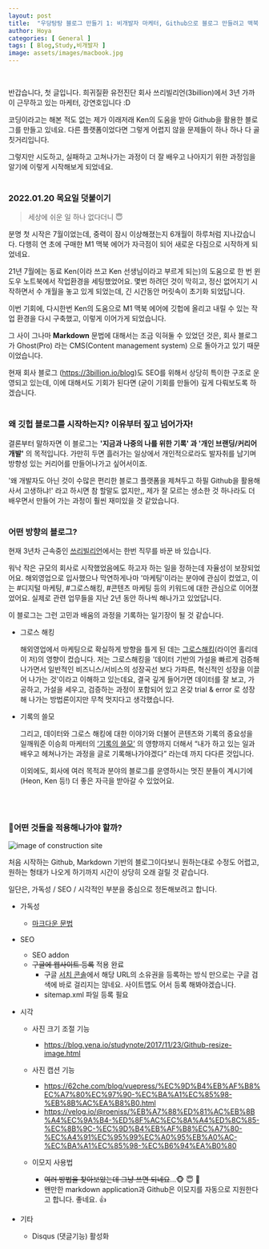```yaml
---
layout: post
title:  "우당탕탕 블로그 만들기 1: 비개발자 마케터, Github으로 블로그 만들려고 맥북 사다?"
author: Hoya
categories: [ General ]
tags: [ Blog,Study,비개발자 ]
image: assets/images/macbook.jpg
---
```

<br/>


반갑습니다, 첫 글입니다.
희귀질환 유전진단 회사 쓰리빌리언(3billion)에서 3년 가까이 근무하고 있는 마케터, 강연호입니다 :D

코딩이라고는 해본 적도 없는 제가 이래저래 Ken의 도움을 받아 Github을 활용한 블로그를 만들고 있네요.
다른 플랫폼이었다면 그렇게 어렵지 않을 문제들이 하나 하나 다 골칫거리입니다.

그렇지만 시도하고, 실패하고 고쳐나가는 과정이 더 잘 배우고 나아지기 위한 과정임을 알기에 이렇게 시작해보게 되었네요.
<br/>
<br/>

### 2022.01.20 목요일 덧붙이기


>세상에 쉬운 일 하나 없다더니 😇 

분명 첫 시작은 7월이었는데, 중력이 잠시 이상해졌는지 6개월이 하루처럼 지나갔습니다. 다행히 연 초에 구매한 M1 맥북 에어가 자극점이 되어 새로운 다짐으로 시작하게 되었네요.

21년 7월에는 동료 Ken(이라 쓰고 Ken 선생님이라고 부르게 되는)의 도움으로 한 번 윈도우 노트북에서 작업환경을 세팅했었어요. 몇번 하려던 것이 막히고, 정신 없어지기 시작하면서 수 개월을 놓고 있게 되었는데, 긴 시간동안 머릿속이 초기화 되었답니다.

이번 기회에, 다시한번 Ken의 도움으로 M1 맥북 에어에 깃헙에 올리고 내릴 수 있는 작업 환경을 다시 구축했고, 이렇게 이어가게 되었습니다.

그 사이 그나마 **Markdown**  문법에 대해서는 조금 익혀둘 수 있었던 것은, 회사 블로그가 Ghost(Pro) 라는 CMS(Content management system) 으로 돌아가고 있기 때문이었습니다.

현재 회사 블로그 (https://3billion.io/blog)도 SEO를 위해서 상당히 특이한 구조로 운영되고 있는데, 이에 대해서도 기회가 된다면 (굳이 기회를 만들어) 깊게 다뤄보도록 하겠습니다.
<br/>
<br/>
### 왜 깃헙 블로그를 시작하는지? 이유부터 짚고 넘어가자!

결론부터 말하자면 이 블로그는 __'지금과 나중의 나를 위한 기록' 과 '개인 브랜딩/커리어 개발'__ 의 목적입니다. 가만히 두면 흘러가는 일상에서 개인적으로라도 발자취를 남기며 방향성 있는 커리어를 만들어나가고 싶어서이죠.

'왜 개발자도 아닌 것이 수많은 편리한 블로그 플랫폼을 제쳐두고 하필 Github을 활용해 사서 고생하냐!' 라고 하시면 참 할말도 없지만,, 제가 잘 모르는 생소한 것 하나라도 더 배우면서 만들어 가는 과정이 훨씬 재미있을 것 같았습니다.
<br/>
<br/>

### 어떤 방향의 블로그?
현재 3년차 근속중인 [쓰리빌리언](https://3billion.io/)에서는 한번 직무를 바꾼 바 있습니다.

워낙 작은 규모의 회사로 시작했었음에도 하고자 하는 일을 정하는데 자율성이 보장되었어요. 해외영업으로 입사했으나 막연하게나마 '마케팅'이라는 분야에 관심이 컸었고, 이는 #디지털 마케팅, #그로스해킹, #콘텐츠 마케팅 등의 키워드에 대한 관심으로 이어졌었어요. 실제로 관련 업무들을 지난 2년 동안 하나씩 해나가고 있었답니다.

이 블로그는 그런 고민과 배움의 과정을 기록하는 일기장이 될 것 같습니다.

- 그로스 해킹

    해외영업에서 마케팅으로 확실하게 방향을 틀게 된 데는 [그로스해킹](http://www.yes24.com/Product/Goods/17458078)(라이언 홀리데이 저)의 영향이 컸습니다. 
    저는 그로스해킹을 '데이터 기반의 가설을 빠르게 검증해 나가면서 일반적인 비즈니스/서비스의 성장곡선 보다 가파른, 혁신적인 성장을 이끌어 나가는 것'이라고 이해하고 있는데요, 결국 깊게 들어가면 데이터를 잘 보고, 가공하고, 가설을 세우고, 검증하는 과정이 포함되어 있고 온갖 trial & error 로 성장해 나가는 방법론이지만 무척 멋지다고 생각했습니다.
- 기록의 쓸모

    그리고, 데이터와 그로스 해킹에 대한 이야기와 더불어 콘텐츠와 기록의 중요성을 일깨워준 이승희 마케터의 [‘기록의 쓸모’](http://www.yes24.com/Product/Goods/90115366) 의 영향까지 더해서 “내가 하고 있는 일과 배우고 헤쳐나가는 과정을 글로 기록해나가야겠다” 라는데 까지 다다른 것입니다.

    이외에도, 회사에 여러 목적과 분야의 블로그를 운영하시는 멋진 분들이 계시기에 (Heon, Ken 등!) 더 좋은 자극을 받아갈 수 있었어요.
<br/>
<br/>

### 👷어떤 것들을 적용해나가야 할까?

![image of construction site](assets/images/construction.jpg)

처음 시작하는 Github, Markdown 기반의 블로그이다보니 원하는대로 수정도 어렵고, 원하는 형태가 나오게 하기까지 시간이 상당히 오래 걸릴 것 같습니다.

일단은, 가독성 / SEO / 시각적인 부분을 중심으로 정돈해보려고 합니다.

- 가독성
    - [마크다운 문법](https://heropy.blog/2017/09/30/markdown/)
- SEO
    - SEO addon
    - ~~구글에 웹사이트 등록~~ 적용 완료
        - 구글 [서치 콘솔](https://search.google.com/search-console/about)에서 해당 URL의 소유권을 등록하는 방식 만으로는 구글 검색에 바로 걸리지는 않네요. 사이트맵도 어서 등록 해봐야겠습니다.
        - sitemap.xml 파일 등록 필요
            
- 시각
    - 사진 크기 조절 기능
        - https://blog.yena.io/studynote/2017/11/23/Github-resize-image.html
    - 사진 캡션 기능
        - https://62che.com/blog/vuepress/%EC%9D%B4%EB%AF%B8%EC%A7%80%EC%97%90-%EC%BA%A1%EC%85%98-%EB%8B%AC%EA%B8%B0.html
        - https://velog.io/@roeniss/%EB%A7%88%ED%81%AC%EB%8B%A4%EC%9A%B4-%ED%8F%AC%EC%8A%A4%ED%8C%85-%EC%8B%9C-%EC%9D%B4%EB%AF%B8%EC%A7%80-%EC%A4%91%EC%95%99%EC%A0%95%EB%A0%AC-%EC%BA%A1%EC%85%98-%EC%B6%94%EA%B0%80

    - 이모지 사용법
        - ~~여러 방법을 찾아보았는데 그냥 쓰면 되네요~~...🐵 😇 🦓
        - 왠만한 markdown application과 Github은 이모지를 자동으로 지원한다고 합니다. 좋네요. 👍
- 기타
    - Disqus (댓글기능) 활성화
   




